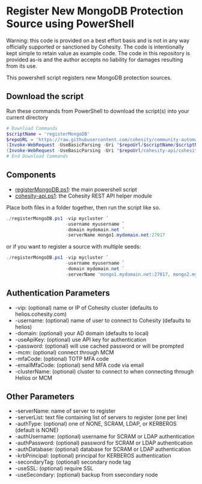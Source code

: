 # Register New MongoDB Protection Source using PowerShell

Warning: this code is provided on a best effort basis and is not in any way officially supported or sanctioned by Cohesity. The code is intentionally kept simple to retain value as example code. The code in this repository is provided as-is and the author accepts no liability for damages resulting from its use.

This powershell script registers new MongoDB protection sources.

## Download the script

Run these commands from PowerShell to download the script(s) into your current directory

```powershell
# Download Commands
$scriptName = 'registerMongoDB'
$repoURL = 'https://raw.githubusercontent.com/cohesity/community-automation-samples/main/powershell'
(Invoke-WebRequest -UseBasicParsing -Uri "$repoUrl/$scriptName/$scriptName.ps1").content | Out-File "$scriptName.ps1"; (Get-Content "$scriptName.ps1") | Set-Content "$scriptName.ps1"
(Invoke-WebRequest -UseBasicParsing -Uri "$repoUrl/cohesity-api/cohesity-api.ps1").content | Out-File cohesity-api.ps1; (Get-Content cohesity-api.ps1) | Set-Content cohesity-api.ps1
# End Download Commands
```

## Components

* [registerMongoDB.ps1](https://raw.githubusercontent.com/cohesity/community-automation-samples/main/powershell/registerMongoDB/registerMongoDB.ps1): the main powershell script
* [cohesity-api.ps1](https://raw.githubusercontent.com/cohesity/community-automation-samples/main/powershell/cohesity-api/cohesity-api.ps1): the Cohesity REST API helper module

Place both files in a folder together, then run the script like so.

```powershell
./registerMongoDB.ps1 -vip mycluster `
                      -username myusername `
                      -domain mydomain.net `
                      -serverName mongo1.mydomain.net:27017
```

or if you want to register a source with multiple seeds:

```powershell
./registerMongoDB.ps1 -vip mycluster `
                      -username myusername `
                      -domain mydomain.net `
                      -serverName 'mongo1.mydomain.net:27017, mongo2.mydomain.net:27017'
```

## Authentication Parameters

* -vip: (optional) name or IP of Cohesity cluster (defaults to helios.cohesity.com)
* -username: (optional) name of user to connect to Cohesity (defaults to helios)
* -domain: (optional) your AD domain (defaults to local)
* -useApiKey: (optional) use API key for authentication
* -password: (optional) will use cached password or will be prompted
* -mcm: (optional) connect through MCM
* -mfaCode: (optional) TOTP MFA code
* -emailMfaCode: (optional) send MFA code via email
* -clusterName: (optional) cluster to connect to when connecting through Helios or MCM

## Other Parameters

* -serverName: name of server to register
* -serverList: text file containing list of servers to register (one per line)
* -authType: (optional) one of NONE, SCRAM, LDAP, or KERBEROS (default is NONE)
* -authUsername: (optional) username for SCRAM or LDAP authentication
* -authPassword: (optional) password for SCRAM or LDAP authentication
* -authDatabase: (optional) database for SCRAM or LDAP authentication
* -krbPrincipal: (optional) principal for KERBEROS authentication
* -secondaryTag: (optional) secondary node tag
* -useSSL: (optional) require SSL
* -useSecondary: (optional) backup from ssecondary node
